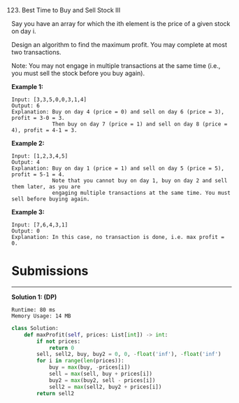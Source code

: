 123. Best Time to Buy and Sell Stock III

Say you have an array for which the ith element is the price of a given stock on day i.

Design an algorithm to find the maximum profit. You may complete at most two transactions.

Note: You may not engage in multiple transactions at the same time (i.e., you must sell the stock before you buy again).

**Example 1:**
```
Input: [3,3,5,0,0,3,1,4]
Output: 6
Explanation: Buy on day 4 (price = 0) and sell on day 6 (price = 3), profit = 3-0 = 3.
             Then buy on day 7 (price = 1) and sell on day 8 (price = 4), profit = 4-1 = 3.
```

**Example 2:**
```
Input: [1,2,3,4,5]
Output: 4
Explanation: Buy on day 1 (price = 1) and sell on day 5 (price = 5), profit = 5-1 = 4.
             Note that you cannot buy on day 1, buy on day 2 and sell them later, as you are
             engaging multiple transactions at the same time. You must sell before buying again.
```

**Example 3:**
```
Input: [7,6,4,3,1]
Output: 0
Explanation: In this case, no transaction is done, i.e. max profit = 0.
```

# Submissions
---
**Solution 1: (DP)**
```
Runtime: 80 ms
Memory Usage: 14 MB
```
```python
class Solution:
    def maxProfit(self, prices: List[int]) -> int:
        if not prices:
            return 0
        sell, sell2, buy, buy2 = 0, 0, -float('inf'), -float('inf')
        for i in range(len(prices)):
            buy = max(buy, -prices[i])
            sell = max(sell, buy + prices[i])
            buy2 = max(buy2, sell - prices[i])
            sell2 = max(sell2, buy2 + prices[i])
        return sell2
```